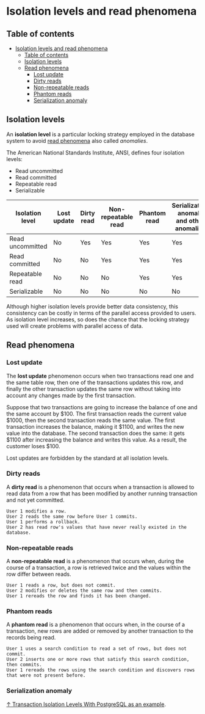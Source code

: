 # Isolation levels and read phenomena

## Table of contents

- [Isolation levels and read phenomena](#isolation-levels-and-read-phenomena)
  - [Table of contents](#table-of-contents)
  - [Isolation levels](#isolation-levels)
  - [Read phenomena](#read-phenomena)
    - [Lost update](#lost-update)
    - [Dirty reads](#dirty-reads)
    - [Non-repeatable reads](#non-repeatable-reads)
    - [Phantom reads](#phantom-reads)
    - [Serialization anomaly](#serialization-anomaly)

## Isolation levels

An **isolation level** is a particular locking strategy employed in the database system to avoid [read phenomena](#read-phenomena) also called _anomalies_.

The American National Standards Institute, ANSI, defines four isolation levels:

- Read uncommitted
- Read committed
- Repeatable read
- Serializable

| Isolation level  | Lost update | Dirty read | Non-repeatable read | Phantom read | Serialization anomaly and other anomalies |
| ---------------- | ----------- | ---------- | ------------------- | ------------ | ----------------------------------------- |
| Read uncommitted | No          | Yes        | Yes                 | Yes          | Yes                                       |
| Read committed   | No          | No         | Yes                 | Yes          | Yes                                       |
| Repeatable read  | No          | No         | No                  | Yes          | Yes                                       |
| Serializable     | No          | No         | No                  | No           | No                                        |

Although higher isolation levels provide better data consistency, this consistency can be costly in terms of the parallel access provided to users. As isolation level increases, so does the chance that the locking strategy used will create problems with parallel access of data.

## Read phenomena

### Lost update

The **lost update** phenomenon occurs when two transactions read one and the same table row, then one of the transactions updates this row, and finally the other transaction updates the same row without taking into account any changes made by the first transaction.

Suppose that two transactions are going to increase the balance of one and the same account by $100. The first transaction reads the current value $1000, then the second transaction reads the same value. The first transaction increases the balance, making it $1100, and writes the new value into the database. The second transaction does the same: it gets $1100 after increasing the balance and writes this value. As a result, the customer loses $100.

Lost updates are forbidden by the standard at all isolation levels.

### Dirty reads

A **dirty read** is a phenomenon that occurs when a transaction is allowed to read data from a row that has been modified by another running transaction and not yet committed.

```text
User 1 modifies a row.
User 2 reads the same row before User 1 commits.
User 1 performs a rollback.
User 2 has read row's values that have never really existed in the database.
```

### Non-repeatable reads

A **non-repeatable read** is a phenomenon that occurs when, during the course of a transaction, a row is retrieved twice and the values within the row differ between reads.

```text
User 1 reads a row, but does not commit.
User 2 modifies or deletes the same row and then commits.
User 1 rereads the row and finds it has been changed.
```

### Phantom reads

A **phantom read** is a phenomenon that occurs when, in the course of a transaction, new rows are added or removed by another transaction to the records being read.

```text
User 1 uses a search condition to read a set of rows, but does not commit.
User 2 inserts one or more rows that satisfy this search condition, then commits.
User 1 rereads the rows using the search condition and discovers rows that were not present before.
```

### Serialization anomaly

[↑ Transaction Isolation Levels With PostgreSQL as an example](https://mkdev.me/posts/transaction-isolation-levels-with-postgresql-as-an-example).
